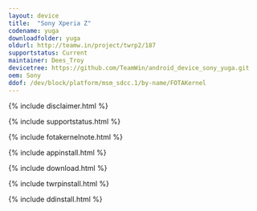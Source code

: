 ```yaml
---
layout: device
title:  "Sony Xperia Z"
codename: yuga
downloadfolder: yuga
oldurl: http://teamw.in/project/twrp2/187
supportstatus: Current
maintainer: Dees_Troy
devicetree: https://github.com/TeamWin/android_device_sony_yuga.git
oem: Sony
ddof: /dev/block/platform/msm_sdcc.1/by-name/FOTAKernel
---
```


{% include disclaimer.html %}

{% include supportstatus.html %}

{% include fotakernelnote.html %}

{% include appinstall.html %}

{% include download.html %}

{% include twrpinstall.html %}

{% include ddinstall.html %}
